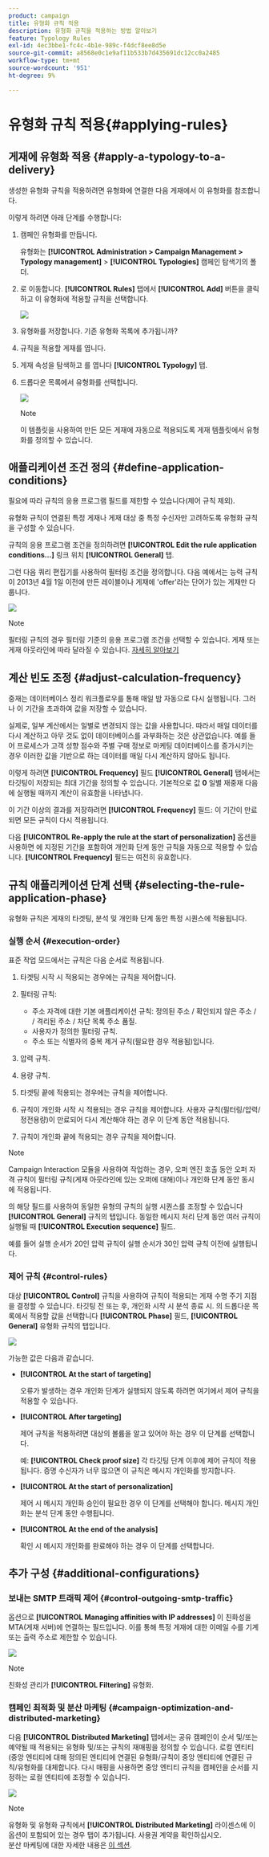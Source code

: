 ```yaml
---
product: campaign
title: 유형화 규칙 적용
description: 유형화 규칙을 적용하는 방법 알아보기
feature: Typology Rules
exl-id: 4ec3bbe1-fc4c-4b1e-989c-f4dcf8ee8d5e
source-git-commit: a8568e0c1e9af11b533b7d435691dc12cc0a2485
workflow-type: tm+mt
source-wordcount: '951'
ht-degree: 9%

---
```


# 유형화 규칙 적용{#applying-rules}

## 게재에 유형화 적용 {#apply-a-typology-to-a-delivery}

생성한 유형화 규칙을 적용하려면 유형화에 연결한 다음 게재에서 이 유형화를 참조합니다.

이렇게 하려면 아래 단계를 수행합니다:

1. 캠페인 유형화를 만듭니다.

   유형화는 **[!UICONTROL Administration > Campaign Management > Typology management]** > **[!UICONTROL Typologies]** 캠페인 탐색기의 폴더.

1. 로 이동합니다. **[!UICONTROL Rules]** 탭에서 **[!UICONTROL Add]** 버튼을 클릭하고 이 유형화에 적용할 규칙을 선택합니다.

   ![](assets/campaign_opt_pressure_sample_1_6.png)

1. 유형화를 저장합니다. 기존 유형화 목록에 추가됩니까?
1. 규칙을 적용할 게재를 엽니다.
1. 게재 속성을 탐색하고 를 엽니다 **[!UICONTROL Typology]** 탭.
1. 드롭다운 목록에서 유형화를 선택합니다.

   ![](assets/campaign_opt_pressure_sample_1_7.png)

   >[!NOTE]
   >
   >이 템플릿을 사용하여 만든 모든 게재에 자동으로 적용되도록 게재 템플릿에서 유형화를 정의할 수 있습니다.

## 애플리케이션 조건 정의 {#define-application-conditions}

필요에 따라 규칙의 응용 프로그램 필드를 제한할 수 있습니다(제어 규칙 제외).

유형화 규칙이 연결된 특정 게재나 게재 대상 중 특정 수신자만 고려하도록 유형화 규칙을 구성할 수 있습니다.

규칙의 응용 프로그램 조건을 정의하려면 **[!UICONTROL Edit the rule application conditions...]** 링크 위치 **[!UICONTROL General]** 탭.

그런 다음 쿼리 편집기를 사용하여 필터링 조건을 정의합니다. 다음 예에서는 능력 규칙이 2013년 4월 1일 이전에 만든 레이블이나 게재에 &#39;offer&#39;라는 단어가 있는 게재만 다룹니다.

![](assets/campaign_opt_create_capacity_criterion.png)

>[!NOTE]
>
>필터링 규칙의 경우 필터링 기준의 응용 프로그램 조건을 선택할 수 있습니다. 게재 또는 게재 아웃라인에 따라 달라질 수 있습니다. [자세히 알아보기](filtering-rules.md#condition-a-filtering-rule)

## 계산 빈도 조정 {#adjust-calculation-frequency}

중재는 데이터베이스 정리 워크플로우를 통해 매일 밤 자동으로 다시 실행됩니다. 그러나 이 기간을 초과하여 값을 저장할 수 있습니다.

실제로, 일부 계산에서는 일별로 변경되지 않는 값을 사용합니다. 따라서 매일 데이터를 다시 계산하고 아무 것도 없이 데이터베이스를 과부화하는 것은 상관없습니다. 예를 들어 프로세스가 고객 성향 점수와 주별 구매 정보로 마케팅 데이터베이스를 증가시키는 경우 이러한 값을 기반으로 하는 데이터를 매일 다시 계산하지 않아도 됩니다.

이렇게 하려면 **[!UICONTROL Frequency]** 필드 **[!UICONTROL General]** 탭에서는 타깃팅이 저장되는 최대 기간을 정의할 수 있습니다. 기본적으로 값 **0** 일별 재중재 다음에 실행될 때까지 계산이 유효함을 나타냅니다.

이 기간 이상의 결과를 저장하려면 **[!UICONTROL Frequency]** 필드: 이 기간이 만료되면 모든 규칙이 다시 적용됩니다.

다음 **[!UICONTROL Re-apply the rule at the start of personalization]** 옵션을 사용하면 에 지정된 기간을 포함하여 개인화 단계 동안 규칙을 자동으로 적용할 수 있습니다. **[!UICONTROL Frequency]** 필드는 여전히 유효합니다.

## 규칙 애플리케이션 단계 선택 {#selecting-the-rule-application-phase}

유형화 규칙은 게재의 타겟팅, 분석 및 개인화 단계 동안 특정 시퀀스에 적용됩니다.

### 실행 순서 {#execution-order}

표준 작업 모드에서는 규칙은 다음 순서로 적용됩니다.

1. 타겟팅 시작 시 적용되는 경우에는 규칙을 제어합니다.
1. 필터링 규칙:

   * 주소 자격에 대한 기본 애플리케이션 규칙: 정의된 주소 / 확인되지 않은 주소 / / 격리된 주소 / 차단 목록 주소 품질.
   * 사용자가 정의한 필터링 규칙.
   * 주소 또는 식별자의 중복 제거 규칙(필요한 경우 적용됨)입니다.

1. 압력 규칙.
1. 용량 규칙.
1. 타겟팅 끝에 적용되는 경우에는 규칙을 제어합니다.
1. 규칙이 개인화 시작 시 적용되는 경우 규칙을 제어합니다. 사용자 규칙(필터링/압력/정전용량)이 만료되어 다시 계산해야 하는 경우 이 단계 동안 적용됩니다.
1. 규칙이 개인화 끝에 적용되는 경우 규칙을 제어합니다.

>[!NOTE]
>
>Campaign Interaction 모듈을 사용하여 작업하는 경우, 오퍼 엔진 호출 동안 오퍼 자격 규칙이 필터링 규칙(게재 아웃라인에 있는 오퍼에 대해)이나 개인화 단계 동안 동시에 적용됩니다.

의 해당 필드를 사용하여 동일한 유형의 규칙의 실행 시퀀스를 조정할 수 있습니다 **[!UICONTROL General]** 규칙의 탭입니다. 동일한 메시지 처리 단계 동안 여러 규칙이 실행될 때 **[!UICONTROL Execution sequence]** 필드.

예를 들어 실행 순서가 20인 압력 규칙이 실행 순서가 30인 압력 규칙 이전에 실행됩니다.

### 제어 규칙 {#control-rules}

대상 **[!UICONTROL Control]** 규칙을 사용하여 규칙이 적용되는 게재 수명 주기 지점을 결정할 수 있습니다. 타깃팅 전 또는 후, 개인화 시작 시 분석 종료 시. 의 드롭다운 목록에서 적용할 값을 선택합니다 **[!UICONTROL Phase]** 필드, **[!UICONTROL General]** 유형화 규칙의 탭입니다.

![](assets/campaign_opt_define_control_phase.png)

가능한 값은 다음과 같습니다.

* **[!UICONTROL At the start of targeting]**

   오류가 발생하는 경우 개인화 단계가 실행되지 않도록 하려면 여기에서 제어 규칙을 적용할 수 있습니다.

* **[!UICONTROL After targeting]**

   제어 규칙을 적용하려면 대상의 볼륨을 알고 있어야 하는 경우 이 단계를 선택합니다.

   예: **[!UICONTROL Check proof size]** 각 타깃팅 단계 이후에 제어 규칙이 적용됩니다. 증명 수신자가 너무 많으면 이 규칙은 메시지 개인화를 방지합니다.

* **[!UICONTROL At the start of personalization]**

   제어 시 메시지 개인화 승인이 필요한 경우 이 단계를 선택해야 합니다. 메시지 개인화는 분석 단계 동안 수행됩니다.

* **[!UICONTROL At the end of the analysis]**

   확인 시 메시지 개인화를 완료해야 하는 경우 이 단계를 선택합니다.

## 추가 구성 {#additional-configurations}

### 보내는 SMTP 트래픽 제어 {#control-outgoing-smtp-traffic}

옵션으로 **[!UICONTROL Managing affinities with IP addresses]** 이 친화성을 MTA(게재 서버)에 연결하는 필드입니다. 이를 통해 특정 게재에 대한 이메일 수를 기계 또는 출력 주소로 제한할 수 있습니다.

![](assets/campaign_opt_select_ip_affinity.png)

>[!NOTE]
>
>친화성 관리가 **[!UICONTROL Filtering]** 유형화.

<!--
>Affinities are defined in the instance configuration file, on the Adobe Campaign server. For more on this, refer to [this section](../../installation/using/about-initial-configuration.md).-->

### 캠페인 최적화 및 분산 마케팅 {#campaign-optimization-and-distributed-marketing}

다음 **[!UICONTROL Distributed Marketing]** 탭에서는 공유 캠페인이 순서 및/또는 예약될 때 적용되는 유형화 및/또는 규칙의 재매핑을 정의할 수 있습니다. 로컬 엔티티(중앙 엔티티에 대해 정의된 엔티티에 연결된 유형화/규칙이 중앙 엔티티에 연결된 규칙/유형화를 대체합니다. 다시 매핑을 사용하면 중앙 엔티티 규칙을 캠페인을 순서를 지정하는 로컬 엔티티에 조정할 수 있습니다.

![](assets/simu_campaign_opti_distrib_mkg.png)

>[!NOTE]
>
>유형화 및 유형화 규칙에서 **[!UICONTROL Distributed Marketing]** 라이센스에 이 옵션이 포함되어 있는 경우 탭이 추가됩니다. 사용권 계약을 확인하십시오.\
>분산 마케팅에 대한 자세한 내용은 [이 섹션](../distributed-marketing/about-distributed-marketing.md).
